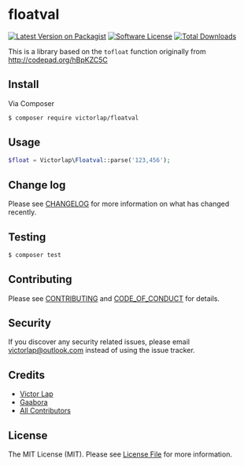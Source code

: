 # floatval

[![Latest Version on Packagist][ico-version]][link-packagist]
[![Software License][ico-license]](LICENSE.md)
[![Total Downloads][ico-downloads]][link-downloads]

This is a library based on the `tofloat` function originally from http://codepad.org/hBpKZC5C 

## Install

Via Composer

``` bash
$ composer require victorlap/floatval
```

## Usage

``` php
$float = Victorlap\Floatval::parse('123,456');
```

## Change log

Please see [CHANGELOG](CHANGELOG.md) for more information on what has changed recently.

## Testing

``` bash
$ composer test
```

## Contributing

Please see [CONTRIBUTING](CONTRIBUTING.md) and [CODE_OF_CONDUCT](CODE_OF_CONDUCT.md) for details.

## Security

If you discover any security related issues, please email victorlap@outlook.com instead of using the issue tracker.

## Credits

- [Victor Lap][link-author]
- [Gaabora](http://codepad.org/users/gaabora)
- [All Contributors][link-contributors]

## License

The MIT License (MIT). Please see [License File](LICENSE.md) for more information.

[ico-version]: https://img.shields.io/packagist/v/victorlap/floatval.svg?style=flat-square
[ico-license]: https://img.shields.io/badge/license-MIT-brightgreen.svg?style=flat-square
[ico-downloads]: https://img.shields.io/packagist/dt/victorlap/floatval.svg?style=flat-square

[link-packagist]: https://packagist.org/packages/victorlap/floatval
[link-downloads]: https://packagist.org/packages/victorlap/floatval
[link-author]: https://github.com/victorlap
[link-contributors]: ../../contributors
